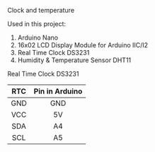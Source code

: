 Clock and temperature

Used in this project:
1. Arduino Nano
2. 16x02 LCD Display Module for Arduino IIC/I2 
3. Real Time Clock DS3231
4. Humidity & Temperature Sensor DHT11


Real Time Clock DS3231

| RTC | Pin in Arduino  |
| :-----: | :-: |
| GND | GND |
| VCC | 5V |
| SDA | A4 |
| SCL | A5 |